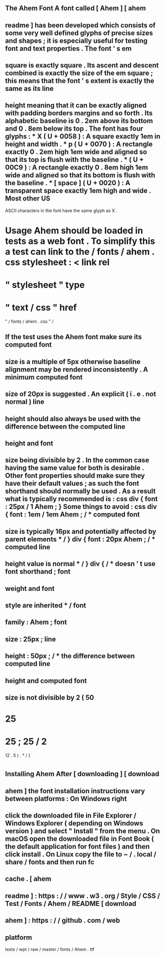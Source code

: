 #
The
Ahem
Font
A
font
called
[
Ahem
]
[
ahem
-
readme
]
has
been
developed
which
consists
of
some
very
well
defined
glyphs
of
precise
sizes
and
shapes
;
it
is
especially
useful
for
testing
font
and
text
properties
.
The
font
'
s
em
-
square
is
exactly
square
.
Its
ascent
and
descent
combined
is
exactly
the
size
of
the
em
square
;
this
means
that
the
font
'
s
extent
is
exactly
the
same
as
its
line
-
height
meaning
that
it
can
be
exactly
aligned
with
padding
borders
margins
and
so
forth
.
Its
alphabetic
baseline
is
0
.
2em
above
its
bottom
and
0
.
8em
below
its
top
.
The
font
has
four
glyphs
:
*
X
(
U
+
0058
)
:
A
square
exactly
1em
in
height
and
width
.
*
p
(
U
+
0070
)
:
A
rectangle
exactly
0
.
2em
high
1em
wide
and
aligned
so
that
its
top
is
flush
with
the
baseline
.
*
(
U
+
00C9
)
:
A
rectangle
exactly
0
.
8em
high
1em
wide
and
aligned
so
that
its
bottom
is
flush
with
the
baseline
.
*
[
space
]
(
U
+
0020
)
:
A
transparent
space
exactly
1em
high
and
wide
.
Most
other
US
-
ASCII
characters
in
the
font
have
the
same
glyph
as
X
.
#
#
Usage
Ahem
should
be
loaded
in
tests
as
a
web
font
.
To
simplify
this
a
test
can
link
to
the
/
fonts
/
ahem
.
css
stylesheet
:
<
link
rel
=
"
stylesheet
"
type
=
"
text
/
css
"
href
=
"
/
fonts
/
ahem
.
css
"
/
>
If
the
test
uses
the
Ahem
font
make
sure
its
computed
font
-
size
is
a
multiple
of
5px
otherwise
baseline
alignment
may
be
rendered
inconsistently
.
A
minimum
computed
font
-
size
of
20px
is
suggested
.
An
explicit
(
i
.
e
.
not
normal
)
line
-
height
should
also
always
be
used
with
the
difference
between
the
computed
line
-
height
and
font
-
size
being
divisible
by
2
.
In
the
common
case
having
the
same
value
for
both
is
desirable
.
Other
font
properties
should
make
sure
they
have
their
default
values
;
as
such
the
font
shorthand
should
normally
be
used
.
As
a
result
what
is
typically
recommended
is
:
css
div
{
font
:
25px
/
1
Ahem
;
}
Some
things
to
avoid
:
css
div
{
font
:
1em
/
1em
Ahem
;
/
*
computed
font
-
size
is
typically
16px
and
potentially
affected
by
parent
elements
*
/
}
div
{
font
:
20px
Ahem
;
/
*
computed
line
-
height
value
is
normal
*
/
}
div
{
/
*
doesn
'
t
use
font
shorthand
;
font
-
weight
and
font
-
style
are
inherited
*
/
font
-
family
:
Ahem
;
font
-
size
:
25px
;
line
-
height
:
50px
;
/
*
the
difference
between
computed
line
-
height
and
computed
font
-
size
is
not
divisible
by
2
(
50
-
25
=
25
;
25
/
2
=
12
.
5
)
.
*
/
}
#
#
Installing
Ahem
After
[
downloading
]
[
download
-
ahem
]
the
font
installation
instructions
vary
between
platforms
:
On
Windows
right
-
click
the
downloaded
file
in
File
Explorer
/
Windows
Explorer
(
depending
on
Windows
version
)
and
select
"
Install
"
from
the
menu
.
On
macOS
open
the
downloaded
file
in
Font
Book
(
the
default
application
for
font
files
)
and
then
click
install
.
On
Linux
copy
the
file
to
~
/
.
local
/
share
/
fonts
and
then
run
fc
-
cache
.
[
ahem
-
readme
]
:
https
:
/
/
www
.
w3
.
org
/
Style
/
CSS
/
Test
/
Fonts
/
Ahem
/
README
[
download
-
ahem
]
:
https
:
/
/
github
.
com
/
web
-
platform
-
tests
/
wpt
/
raw
/
master
/
fonts
/
Ahem
.
ttf
